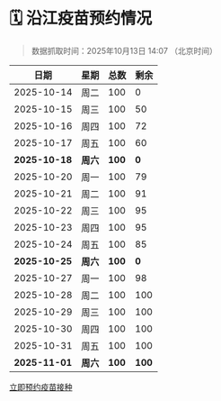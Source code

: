# 🗓️ 沿江疫苗预约情况

> 数据抓取时间：2025年10月13日 14:07 （北京时间）

| 日期 | 星期 | 总数 | 剩余 |
|------|------|------|------|
| 2025-10-14 | 周二 | 100 | 0 |
| 2025-10-15 | 周三 | 100 | 50 |
| 2025-10-16 | 周四 | 100 | 72 |
| 2025-10-17 | 周五 | 100 | 60 |
| **2025-10-18** | **周六** | **100** | **0** |
| 2025-10-20 | 周一 | 100 | 79 |
| 2025-10-21 | 周二 | 100 | 91 |
| 2025-10-22 | 周三 | 100 | 95 |
| 2025-10-23 | 周四 | 100 | 95 |
| 2025-10-24 | 周五 | 100 | 85 |
| **2025-10-25** | **周六** | **100** | **0** |
| 2025-10-27 | 周一 | 100 | 98 |
| 2025-10-28 | 周二 | 100 | 100 |
| 2025-10-29 | 周三 | 100 | 100 |
| 2025-10-30 | 周四 | 100 | 100 |
| 2025-10-31 | 周五 | 100 | 100 |
| **2025-11-01** | **周六** | **100** | **100** |


<div class="button-container">
<a class="btn" href="http://yfzweb.ishequ.net/#/login" target="_blank">立即预约疫苗接种</a>
</div>

